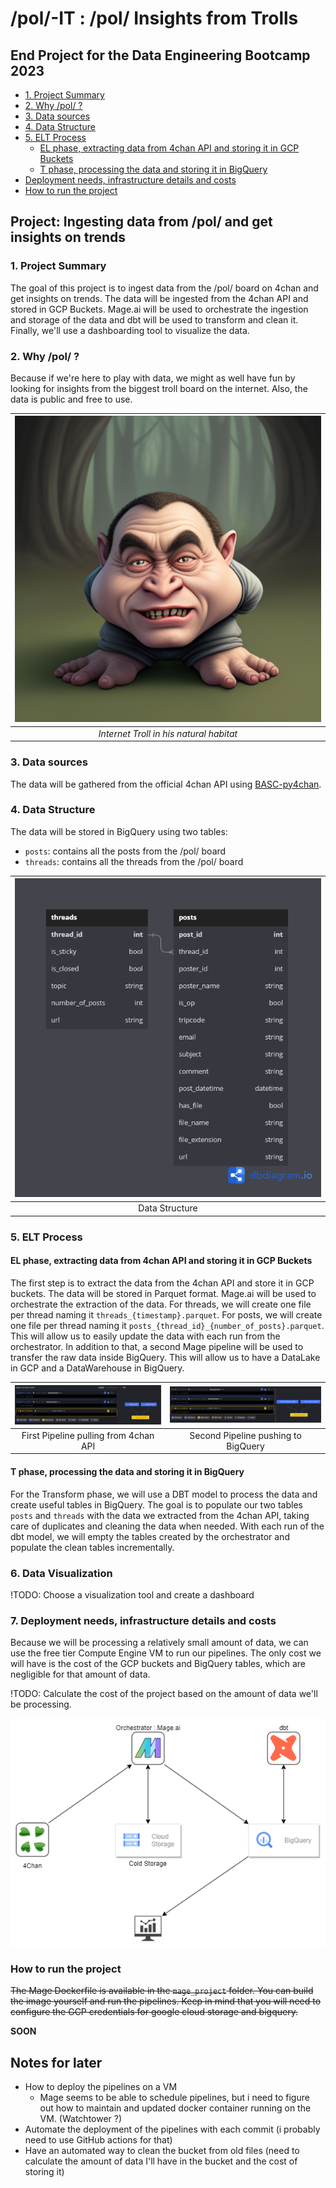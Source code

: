 # /pol/-IT : /pol/ Insights from Trolls <!-- omit in toc -->

## End Project for the Data Engineering Bootcamp 2023 <!-- omit in toc -->

- [1. Project Summary](#1-project-summary)
- [2. Why /pol/ ?](#2-why-pol-)
- [3. Data sources](#3-data-sources)
- [4. Data Structure](#4-data-structure)
- [5. ELT Process](#5-elt-process)
  - [EL phase, extracting data from 4chan API and storing it in GCP Buckets](#el-phase-extracting-data-from-4chan-api-and-storing-it-in-gcp-buckets)
  - [T phase, processing the data and storing it in BigQuery](#t-phase-processing-the-data-and-storing-it-in-bigquery)
- [Deployment needs, infrastructure details and costs](#deployment-needs-infrastructure-details-and-costs)
- [How to run the project](#how-to-run-the-project)

## Project: Ingesting data from /pol/ and get insights on trends <!-- omit in toc -->

### 1. Project Summary

The goal of this project is to ingest data from the /pol/ board on 4chan and get insights on trends. The data will be ingested from the 4chan API and stored in GCP Buckets. Mage.ai will be used to orchestrate the ingestion and storage of the data and dbt will be used to transform and clean it. Finally, we'll use a dashboarding tool to visualize the data.

### 2. Why /pol/ ?

Because if we're here to play with data, we might as well have fun by looking for insights from the biggest troll board on the internet. Also, the data is public and free to use.

|![Internet Troll](images/00242-4293654995-internet%20troll.png)|
|:--:|
| *Internet Troll in his natural habitat* |

### 3. Data sources

The data will be gathered from the official 4chan API using [BASC-py4chan](https://basc-py4chan.readthedocs.io/en/latest/index.html).

### 4. Data Structure

The data will be stored in BigQuery using two tables:

- `posts`: contains all the posts from the /pol/ board
- `threads`: contains all the threads from the /pol/ board


|![Data Structure](./images/data_table.png)|
|:--:|
| Data Structure |

### 5. ELT Process

#### EL phase, extracting data from 4chan API and storing it in GCP Buckets

The first step is to extract the data from the 4chan API and store it in GCP buckets. The data will be stored in Parquet format.
Mage.ai will be used to orchestrate the extraction of the data.
For threads, we will create one file per thread naming it `threads_{timestamp}.parquet`.
For posts, we will create one file per thread naming it `posts_{thread_id}_{number_of_posts}.parquet`. This will allow us to easily update the data with each run from the orchestrator.
In addition to that, a second Mage pipeline will be used to transfer the raw data inside BigQuery. This will allow us to have a DataLake in GCP and a DataWarehouse in BigQuery.

|![picture 1](images/34c72a00d23dd28776c76c3fc3a3f62727ec48ccbbea7ef8176664cc2fb21af9.png)|![picture 2](images/07b3cab1f0d979d016ae7b2f93014d2367639863c149f1a212fab4b22dd59df3.png)|
|:--:|:--:|
| First Pipeline pulling from 4chan API | Second Pipeline pushing to BigQuery |

#### T phase, processing the data and storing it in BigQuery

For the Transform phase, we will use a DBT model to process the data and create useful tables in BigQuery.
The goal is to populate our two tables `posts` and `threads` with the data we extracted from the 4chan API, taking care of duplicates and cleaning the data when needed.
With each run of the dbt model, we will empty the tables created by the orchestrator and populate the clean tables incrementally.

### 6. Data Visualization

!TODO: Choose a visualization tool and create a dashboard

### 7. Deployment needs, infrastructure details and costs

Because we will be processing a relatively small amount of data, we can use the free tier Compute Engine VM to run our pipelines.
The only cost we will have is the cost of the GCP buckets and BigQuery tables, which are negligible for that amount of data.

!TODO: Calculate the cost of the project based on the amount of data we'll be processing.

![Infrastructure](images/infra_diagram.png)

### How to run the project

~~The Mage Dockerfile is available in the `mage_project` folder. You can build the image yourself and run the pipelines.
Keep in mind that you will need to configure the GCP credentials for google cloud storage and bigquery.~~

**SOON**

## Notes for later

- How to deploy the pipelines on a VM
  - Mage seems to be able to schedule pipelines, but i need to figure out how to maintain and updated docker container running on the VM. (Watchtower ?)
- Automate the deployment of the pipelines with each commit (i probably need to use GitHub actions for that)
- Have an automated way to clean the bucket from old files (need to calculate the amount of data I'll have in the bucket and the cost of storing it)
